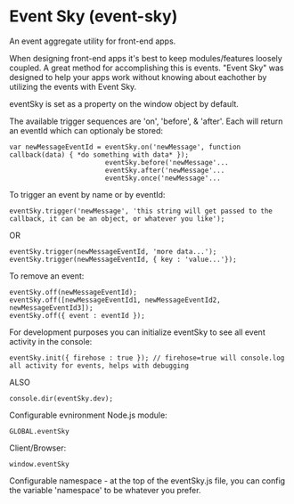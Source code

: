 # Event Sky (event-sky)
An event aggregate utility for front-end apps.
 
When designing front-end apps it's best to keep modules/features loosely coupled. A great method for accomplishing this is events. "Event Sky" was designed to help your apps work without knowing about eachother by utilizing the events with Event Sky.

eventSky is set as a property on the window object by default.

The available trigger sequences are 'on', 'before', & 'after'. Each will return an eventId which can optionaly be stored:
```
var newMessageEventId = eventSky.on('newMessage', function callback(data) { *do something with data* });
                        eventSky.before('newMessage'...
                        eventSky.after('newMessage'...
                        eventSky.once('newMessage'...
```
To trigger an event by name or by eventId:
```
eventSky.trigger('newMessage', 'this string will get passed to the callback, it can be an object, or whatever you like');
```
OR
```
eventSky.trigger(newMessageEventId, 'more data...');
eventSky.trigger(newMessageEventId, { key : 'value...'});
```
To remove an event:
```
eventSky.off(newMessageEventId);
eventSky.off([newMessageEventId1, newMessageEventId2, newMessageEventId3]);
eventSky.off({ event : eventId });
```
For development purposes you can initialize eventSky to see all event activity in the console:
```
eventSky.init({ firehose : true }); // firehose=true will console.log all activity for events, helps with debugging
```
ALSO
```
console.dir(eventSky.dev);
```
Configurable evnironment
Node.js module:
```
GLOBAL.eventSky
```
Client/Browser:
```
window.eventSky
```
Configurable namespace - at the top of the eventSky.js file, you can config the variable 'namespace' to be whatever you prefer.
